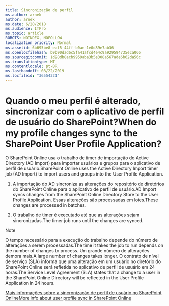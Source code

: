 ```yaml
---
title: Sincronização de perfil
ms.author: arnek
author: arnek
ms.date: 6/20/2018
ms.audience: ITPro
ms.topic: article
ROBOTS: NOINDEX, NOFOLLOW
localization_priority: Normal
ms.assetid: 6b695be8-eaf5-44ff-b0ae-1e0d89e7ab36
ms.openlocfilehash: b9b90dad6c5fa41afcd4e4c9a929594735eca066
ms.sourcegitcommit: 1d98db8acb9959aba3b5e308a567ade6b62da56c
ms.translationtype: MT
ms.contentlocale: pt-BR
ms.lasthandoff: 08/22/2019
ms.locfileid: "36554321"
---
```

# <a name="when-do-my-profile-changes-sync-to-the-sharepoint-user-profile-application"></a><span data-ttu-id="5e32c-102">Quando o meu perfil é alterado, sincronizar com o aplicativo de perfil de usuário do SharePoint?</span><span class="sxs-lookup"><span data-stu-id="5e32c-102">When do my profile changes sync to the SharePoint User Profile Application?</span></span>

<span data-ttu-id="5e32c-103">O SharePoint Online usa o trabalho de timer de importação do Active Directory (AD Import) para importar usuários e grupos para o aplicativo de perfil de usuário.</span><span class="sxs-lookup"><span data-stu-id="5e32c-103">SharePoint Online uses the Active Directory Import timer job (AD Import) to import users and groups into the User Profile Application.</span></span> 
  
1. <span data-ttu-id="5e32c-104">A importação do AD sincroniza as alterações do repositório de diretórios do SharePoint Online para o aplicativo de perfil de usuário.</span><span class="sxs-lookup"><span data-stu-id="5e32c-104">AD Import syncs changes from the SharePoint Online Directory Store to the User Profile Application.</span></span> <span data-ttu-id="5e32c-105">Essas alterações são processadas em lotes.</span><span class="sxs-lookup"><span data-stu-id="5e32c-105">These changes are processed in batches.</span></span>
    
2. <span data-ttu-id="5e32c-106">O trabalho de timer é executado até que as alterações sejam sincronizadas.</span><span class="sxs-lookup"><span data-stu-id="5e32c-106">The timer job runs until the changes are synced.</span></span>
    
> [!NOTE]
> <span data-ttu-id="5e32c-107">O tempo necessário para a execução do trabalho depende do número de alterações a serem processadas.</span><span class="sxs-lookup"><span data-stu-id="5e32c-107">The time it takes the job to run depends on the number of changes to process.</span></span> <span data-ttu-id="5e32c-108">Um grande número de alterações demora mais.</span><span class="sxs-lookup"><span data-stu-id="5e32c-108">A large number of changes takes longer.</span></span> <span data-ttu-id="5e32c-109">O contrato de nível de serviço (SLA) informa que uma alteração em um usuário no diretório do SharePoint Online será refletida no aplicativo de perfil de usuário em 24 horas.</span><span class="sxs-lookup"><span data-stu-id="5e32c-109">The Service Level Agreement (SLA) states that a change to a user in the SharePoint Online Directory will be reflected in the User Profile Application in 24 hours.</span></span> 
  
[<span data-ttu-id="5e32c-110">Mais informações sobre a sincronização de perfil de usuário no SharePoint Online</span><span class="sxs-lookup"><span data-stu-id="5e32c-110">More info about user profile sync in SharePoint Online</span></span>](https://go.microsoft.com/fwlink/?linkid=875671)
  

